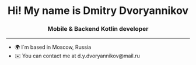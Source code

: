 <h1 align="center">Hi! My name is Dmitry Dvoryannikov</h1>
<h3 align="center">Mobile & Backend Kotlin developer</h3>
<hr>
<ul>
  <li>🌍 I`m based in Moscow, Russia</li>
  <li>✉️ You can contact me at d.y.dvoryannikov@mail.ru</li>
</ul>
